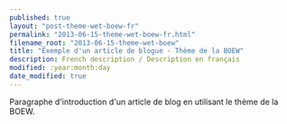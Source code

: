 ```yaml
---
published: true
layout: "post-theme-wet-boew-fr"
permalink: "2013-06-15-theme-wet-boew-fr.html"
filename_root: "2013-06-15-theme-wet-boew"
title: "Exemple d'un article de blogue - Thème de la BOEW"
description: French description / Description en français
modified: :year:month:day
date_modified: true
---
```


Paragraphe d'introduction d'un article de blog en utilisant le thème de la BOEW.
